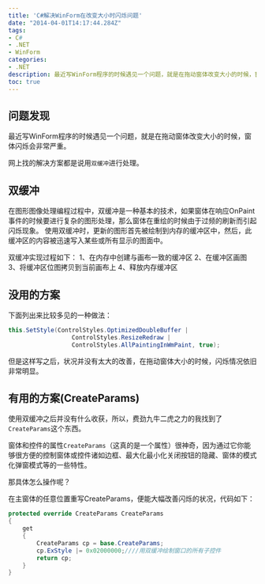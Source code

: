 ```yaml
---
title: 'C#解决WinForm在改变大小时闪烁问题'
date: "2014-04-01T14:17:44.284Z"
tags: 
- C#
- .NET
- WinForm
categories: 
- .NET
description: 最近写WinForm程序的时候遇见一个问题，就是在拖动窗体改变大小的时候，窗体闪烁会非常严重。
toc: true
---
```


## 问题发现
最近写WinForm程序的时候遇见一个问题，就是在拖动窗体改变大小的时候，窗体闪烁会非常严重。

网上找的解决方案都是说用`双缓冲`进行处理。

## 双缓冲
在图形图像处理编程过程中，双缓冲是一种基本的技术，如果窗体在响应OnPaint事件的时候要进行复杂的图形处理，那么窗体在重绘的时候由于过频的刷新而引起闪烁现象。
使用双缓冲时，更新的图形首先被绘制到内存的缓冲区中，然后，此缓冲区的内容被迅速写入某些或所有显示的图面中。

双缓冲实现过程如下：
1、在内存中创建与画布一致的缓冲区
2、在缓冲区画图
3、将缓冲区位图拷贝到当前画布上
4、释放内存缓冲区

## 没用的方案
下面列出来比较多见的一种做法：
```cs
this.SetStyle(ControlStyles.OptimizedDoubleBuffer | 　　
                  ControlStyles.ResizeRedraw |
                  ControlStyles.AllPaintingInWmPaint, true);
```
但是这样写之后，状况并没有太大的改善，在拖动窗体大小的时候，闪烁情况依旧非常明显。

## 有用的方案(CreateParams)
使用双缓冲之后并没有什么收获，所以，费劲九牛二虎之力的我找到了`CreateParams`这个东西。

窗体和控件的属性`CreateParams`（这真的是一个属性）很神奇，因为通过它你能够很方便的控制窗体或控件诸如边框、最大化最小化关闭按钮的隐藏、窗体的模式化弹窗模式等的一些特性。

那具体怎么操作呢？

在主窗体的任意位置重写CreateParams，便能大幅改善闪烁的状况，代码如下：
```cs
protected override CreateParams CreateParams
{
    get
    {
        CreateParams cp = base.CreateParams;
        cp.ExStyle |= 0x02000000;////用双缓冲绘制窗口的所有子控件
        return cp;
    }
}
```

